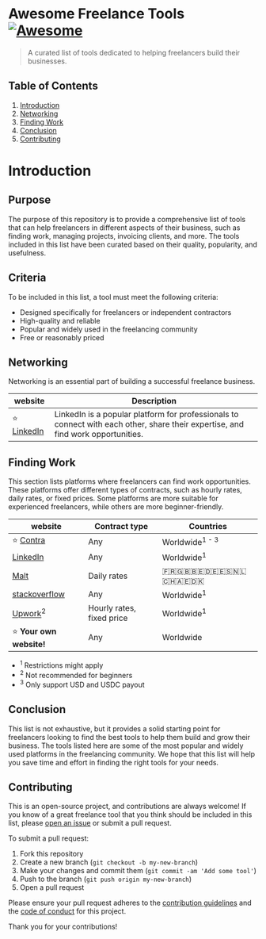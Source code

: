 # Awesome Freelance Tools [![Awesome](https://awesome.re/badge.svg)](https://awesome.re)

> A curated list of tools dedicated to helping freelancers build their businesses.

## Table of Contents

1. [Introduction](#introduction)
2. [Networking](#networking)
3. [Finding Work](#finding-work)
4. [Conclusion](#conclusion)
5. [Contributing](#contributing)

# Introduction

## Purpose

The purpose of this repository is to provide a comprehensive list of tools that can help freelancers in different aspects of their business, such as finding work, managing projects, invoicing clients, and more. The tools included in this list have been curated based on their quality, popularity, and usefulness.

## Criteria

To be included in this list, a tool must meet the following criteria:

- Designed specifically for freelancers or independent contractors
- High-quality and reliable
- Popular and widely used in the freelancing community
- Free or reasonably priced

## Networking

Networking is an essential part of building a successful freelance business.


| **website**                               | **Description**                                                                                                                   |
|-------------------------------------------|-----------------------------------------------------------------------------------------------------------------------------------|
| ⭐️ [LinkedIn](https://www.linkedin.com/)  | LinkedIn is a popular platform for professionals to connect with each other, share their expertise, and find work opportunities.  |


## Finding Work

This section lists platforms where freelancers can find work opportunities. These platforms offer different types of contracts, such as hourly rates, daily rates, or fixed prices. Some platforms are more suitable for experienced freelancers, while others are more beginner-friendly.

| **website**                                                 | **Contract type**         | **Countries**                        |
|-------------------------------------------------------------|---------------------------|--------------------------------------|
| ⭐️ [Contra](https://contra.com/?userType=independent)       | Any                       | Worldwide<sup>1 - 3</sup>            |
| [LinkedIn](https://www.linkedin.com/)                       | Any                       | Worldwide<sup>1</sup>                |
| [Malt](https://www.malt.uk/)                                | Daily rates               | 🇫🇷🇬🇧🇧🇪🇩🇪🇪🇸🇳🇱🇨🇭🇦🇪🇩🇰 |
| [stackoverflow](https://stackoverflow.co/company/work-here) | Any                       | Worldwide<sup>1</sup>                |
| [Upwork](https://www.upwork.com/)<sup>2</sup>               | Hourly rates, fixed price | Worldwide<sup>1</sup>                |
| ⭐ **Your own website!**                                     | Any                       | Worldwide                            |

- <sup>1</sup> Restrictions might apply
- <sup>2</sup> Not recommended for beginners
- <sup>3</sup> Only support USD and USDC payout

## Conclusion

This list is not exhaustive, but it provides a solid starting point for freelancers looking to find the best tools to help them build and grow their business. The tools listed here are some of the most popular and widely used platforms in the freelancing community. We hope that this list will help you save time and effort in finding the right tools for your needs.

## Contributing

This is an open-source project, and contributions are always welcome! If you know of a great freelance tool that you think should be included in this list, please [open an issue](https://github.com/kevinmessiaen/awesome-freelance-tools/issues) or submit a pull request.

To submit a pull request:

1. Fork this repository
2. Create a new branch (`git checkout -b my-new-branch`)
3. Make your changes and commit them (`git commit -am 'Add some tool'`)
4. Push to the branch (`git push origin my-new-branch`)
5. Open a pull request

Please ensure your pull request adheres to the [contribution guidelines](CONTRIBUTING.md) and the [code of conduct](CODE_OF_CONDUCT.md) for this project.

Thank you for your contributions!
